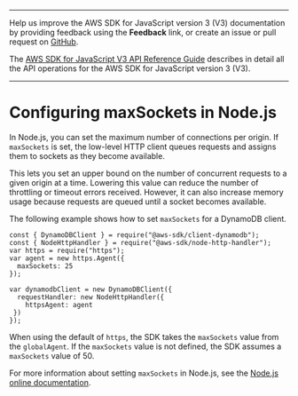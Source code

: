--------

Help us improve the AWS SDK for JavaScript version 3 \(V3\) documentation by providing feedback using the **Feedback** link, or create an issue or pull request on [GitHub](https://github.com/awsdocs/aws-sdk-for-javascript-v3)\.

 The [AWS SDK for JavaScript V3 API Reference Guide](https://docs.aws.amazon.com/AWSJavaScriptSDK/v3/latest/index.html) describes in detail all the API operations for the AWS SDK for JavaScript version 3 \(V3\)\.

--------

# Configuring maxSockets in Node\.js<a name="node-configuring-maxsockets"></a>

In Node\.js, you can set the maximum number of connections per origin\. If `maxSockets` is set, the low\-level HTTP client queues requests and assigns them to sockets as they become available\.

This lets you set an upper bound on the number of concurrent requests to a given origin at a time\. Lowering this value can reduce the number of throttling or timeout errors received\. However, it can also increase memory usage because requests are queued until a socket becomes available\.

The following example shows how to set `maxSockets` for a DynamoDB client\.

```
const { DynamoDBClient } = require("@aws-sdk/client-dynamodb");
const { NodeHttpHandler } = require("@aws-sdk/node-http-handler");
var https = require("https");    
var agent = new https.Agent({
  maxSockets: 25
});

var dynamodbClient = new DynamoDBClient({
  requestHandler: new NodeHttpHandler({
    httpsAgent: agent
 })
});
```

When using the default of `https`, the SDK takes the `maxSockets` value from the `globalAgent`\. If the `maxSockets` value is not defined, the SDK assumes a `maxSockets` value of 50\.

For more information about setting `maxSockets` in Node\.js, see the [Node\.js online documentation](https://nodejs.org/dist/latest-v4.x/docs/api/http.html#http_agent_maxsockets)\.